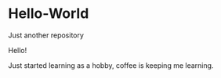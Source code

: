 # Hello-World
Just another repository

Hello!

Just started learning as a hobby, coffee is keeping me learning.
